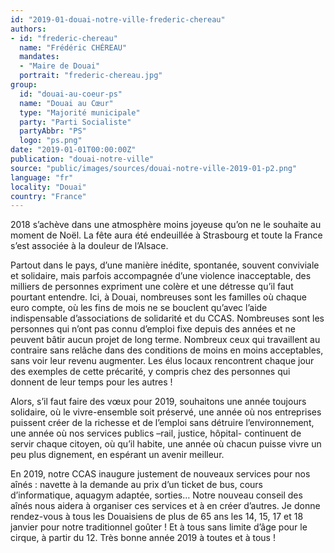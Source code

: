```yaml
---
id: "2019-01-douai-notre-ville-frederic-chereau"
authors:
- id: "frederic-chereau"
  name: "Frédéric CHÉREAU"
  mandates: 
  - "Maire de Douai"
  portrait: "frederic-chereau.jpg"
group:
  id: "douai-au-coeur-ps"
  name: "Douai au Cœur"
  type: "Majorité municipale"
  party: "Parti Socialiste"
  partyAbbr: "PS"
  logo: "ps.png"
date: "2019-01-01T00:00:00Z"
publication: "douai-notre-ville"
source: "public/images/sources/douai-notre-ville-2019-01-p2.png"
language: "fr"
locality: "Douai"
country: "France"
---
```


2018 s’achève dans une atmosphère moins joyeuse qu’on ne le souhaite au moment de Noël. La fête aura été endeuillée à Strasbourg et toute la France s’est associée à la douleur de l’Alsace.

Partout dans le pays, d’une manière inédite, spontanée, souvent conviviale et solidaire, mais parfois accompagnée d’une violence inacceptable, des milliers de personnes expriment une colère et une détresse qu’il faut pourtant entendre. Ici, à Douai, nombreuses sont les familles où chaque euro compte, où les fins de mois ne se bouclent qu’avec l’aide indispensable d’associations de solidarité et du CCAS. Nombreuses sont les personnes qui n’ont pas connu d’emploi fixe depuis des années et ne peuvent bâtir aucun projet de long terme. Nombreux ceux qui travaillent au contraire sans relâche dans des conditions de moins en moins acceptables, sans voir leur revenu augmenter. Les élus locaux rencontrent chaque jour des exemples de cette précarité, y compris chez des personnes qui donnent de leur temps pour les autres !

Alors, s’il faut faire des vœux pour 2019, souhaitons une année toujours solidaire, où le vivre-ensemble soit préservé, une année où nos entreprises puissent créer de la richesse et de l’emploi sans détruire l’environnement, une année où nos services publics –rail, justice, hôpital- continuent de servir chaque citoyen, où qu’il habite, une année où chacun puisse vivre un peu plus dignement, en espérant un avenir meilleur.

En 2019, notre CCAS inaugure justement de nouveaux services pour nos aînés : navette à la demande au prix d’un ticket de bus, cours d’informatique, aquagym adaptée, sorties… Notre nouveau conseil des aînés nous aidera à organiser ces services et à en créer d’autres. Je donne rendez-vous à tous les Douaisiens de plus de 65 ans les 14, 15, 17 et 18 janvier pour notre traditionnel goûter ! Et à tous sans limite d’âge pour le cirque, à partir du 12. Très bonne année 2019 à toutes et à tous !
